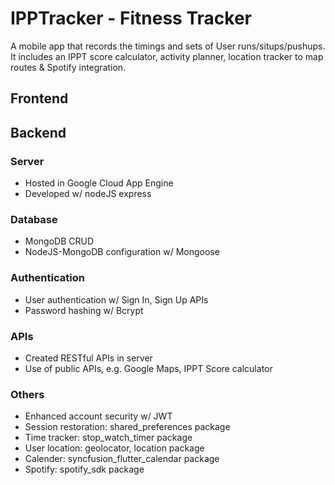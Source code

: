 # IPPTracker - Fitness Tracker

A mobile app that records the timings and sets of User runs/situps/pushups. It includes an IPPT score calculator, activity planner, location tracker to map routes & Spotify integration.


## Frontend



## Backend

### Server
- Hosted in Google Cloud App Engine
- Developed w/ nodeJS express

### Database
- MongoDB CRUD
- NodeJS-MongoDB configuration w/ Mongoose

### Authentication
- User authentication w/ Sign In, Sign Up APIs
- Password hashing w/ Bcrypt

### APIs
- Created RESTful APIs in server
- Use of public APIs, e.g. Google Maps, IPPT Score calculator

### Others
- Enhanced account security w/ JWT
- Session restoration: shared_preferences package
- Time tracker: stop_watch_timer package
- User location: geolocator, location package
- Calender: syncfusion_flutter_calendar package
- Spotify: spotify_sdk package


